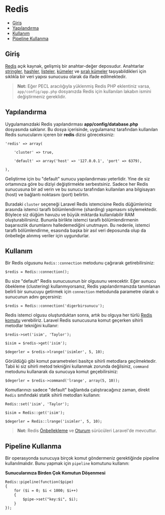 # Redis

- [Giriş](#introduction)
- [Yapılandırma](#configuration)
- [Kullanım](#usage)
- [Pipeline Kullanma](#pipelining)

<a name="introduction"></a>
## Giriş

[Redis](http://redis.io) açık kaynak, gelişmiş bir anahtar-değer deposudur. Anahtarlar [stringler](http://redis.io/topics/data-types#strings), [hashler](http://redis.io/topics/data-types#hashes), [listeler](http://redis.io/topics/data-types#lists), [kümeler](http://redis.io/topics/data-types#sets) ve [sıralı kümeler](http://redis.io/topics/data-types#sorted-sets) taşıyabildikleri için sıklıkla bir veri yapısı sunucusu olarak da ifade edilmektedir.

> **Not:** Eğer PECL aracılığıyla yüklenmiş Redis PHP eklentiniz varsa, `app/config/app.php` dosyanızda Redis için kullanılan lakabın ismini değiştirmeniz gereklidir.

<a name="configuration"></a>
## Yapılandırma

Uygulamanızdaki Redis yapılandırması **app/config/database.php** dosyasında saklanır. Bu dosya içerisinde, uygulamanız tarafından kullanılan Redis sunucularını içeren bir **redis** dizisi göreceksiniz:

	'redis' => array(

		'cluster' => true,

		'default' => array('host' => '127.0.0.1', 'port' => 6379),

	),

Geliştirme için bu "default" sunucu yapılandırması yeterlidir. Yine de siz ortamınıza göre bu diziyi değiştirmekte serbestsiniz. Sadece her Redis sunucusuna bir ad verin ve bu sunucu tarafından kullanılan ana bilgisayarı (host) ve bağlantı noktasını (port) belirtin.

Buradaki `cluster` seçeneği Laravel Redis istemcisine Redis düğümleriniz arasında istemci taraflı bölümlendirme (sharding) yapmasını söylemektedir. Böylece siz düğüm havuzu ve büyük miktarda kullanılabilir RAM oluşturabilirsiniz. Bununla birlikte istemci taraflı bölümlendirmenin başarısızlık durumlarını halledemediğini unutmayın. Bu nedenle, istemci taraflı bölümlendirme, esasında başka bir asıl veri deposunda olup da önbelleğe alınmış veriler için uygundurlar.

<a name="usage"></a>
## Kullanım

Bir Redis olgusunu `Redis::connection` metodunu çağırarak getirebilirsiniz:

	$redis = Redis::connection();

Bu size "default" Redis sunucusunun bir olgusunu verecektir. Eğer sunucu öbekleme (clustering) kullanmıyorsanız, Redis yapılandırmanızda tanımlanan belirli bir sunucuyu getirmek için `connection` metodunda parametre olarak o sunucunun adını geçersiniz:

	$redis = Redis::connection('digerbirsunucu');

Redis istemci olgusu oluşturduktan sonra, artık bu olguya her türlü [Redis komutu](http://redis.io/commands) verebiliriz. Laravel Redis sunucusuna komut geçerken sihirli metodlar tekniğini kullanır:

	$redis->set('isim', 'Taylor');

	$isim = $redis->get('isim');

	$degerler = $redis->lrange('isimler', 5, 10);

Görüldüğü gibi komut parametreleri basitçe sihirli metodlara geçilmektedir. Tabii ki siz sihirli metod tekniğini kullanmak zorunda değilsiniz, `command` metodunu kullanarak da sunucuya komut geçebilirsiniz:

	$degerler = $redis->command('lrange', array(5, 10));

Komutlarınızı sadece "default" bağlantıda çalıştıracağınız zaman, direkt `Redis` sınıfındaki statik sihirli metodları kullanın:

	Redis::set('isim', 'Taylor');

	$isim = Redis::get('isim');

	$degerler = Redis::lrange('isimler', 5, 10);

> **Not:** Redis [Önbellekleme](/docs/cache) ve [Oturum](/docs/session) sürücüleri Laravel'de mevcuttur.

<a name="pipelining"></a>
## Pipeline Kullanma

Bir operasyonda sunucuya birçok komut göndermeniz gerektiğinde pipeline kullanılmalıdır. Bunu yapmak için `pipeline` komutunu kullanın:

**Sunucularınıza Birden Çok Komutun Döşenmesi**

	Redis::pipeline(function($pipe)
	{
		for ($i = 0; $i < 1000; $i++)
		{
			$pipe->set("key:$i", $i);
		}
	});
